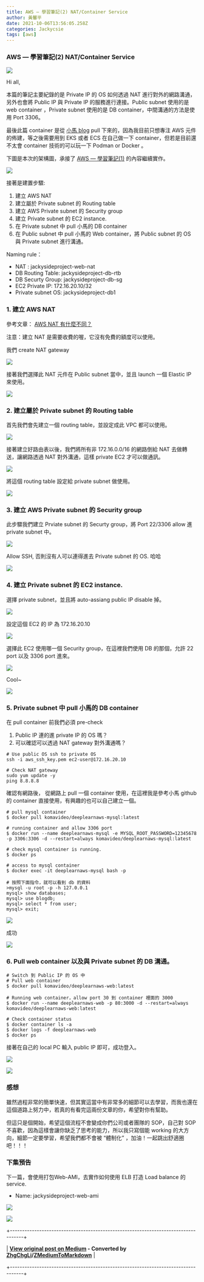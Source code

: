 ```yaml
---
title: AWS — 學習筆記(2) NAT/Container Service
author: 黃馨平
date: 2021-10-06T13:56:05.258Z
categories: Jackycsie
tags: [aws]
---
```


### AWS — 學習筆記(2) NAT/Container Service


![](assets/e23d78f1ab55/1*lmm0bm9Rx5HsuSNEukOC9Q.jpeg)


Hi all,

本篇的筆記主要紀錄的是 Private IP 的 OS 如何透過 NAT 進行對外的網路溝通，另外也會將 Public IP 與 Private IP 的服務進行連接。Public subnet 使用的是 web container ，Private subnet 使用的是 DB container，中間溝通的方法是使用 Port 3306。

最後此篇 container 是從 [小馬 blog](https://github.com/komavideo/LearnAWS) pull 下來的，因為我目前只想專注 AWS 元件的佈建，等之後需要用到 EKS 或者 ECS 在自己做一下 container，但若是目前還不太會 container 技術的可以玩一下 Podman or Docker 。

下圖是本次的架構圖，承接了 [AWS — 學習筆記(1)](aws-%E5%AD%B8%E7%BF%92%E7%AD%86%E8%A8%98-1-deploy-env-ec2-ea5e5f56d936) 的內容繼續實作。


![](assets/e23d78f1ab55/1*xpRsUMdp97L5f3-J8S2Dxg.png)


接著是建置步驟:
1. 建立 AWS NAT
2. 建立屬於 Private subnet 的 Routing table
3. 建立 AWS Private subnet 的 Security group
4. 建立 Private subnet 的 EC2 instance.
5. 在 Private subnet 中 pull 小馬的 DB container
6. 在 Public subnet 中 pull 小馬的 Web container，將 Public subnet 的 OS 與 Private subnet 進行溝通。


Naming rule：
- NAT : jackysideproject-web-nat
- DB Routing Table: jackysideproject-db-rtb
- DB Securty Group: jackysideproject-db-sg
- EC2 Private IP: 172.16.20.10/32
- Private subnet OS: jackysideproject-db1

### 1. 建立 AWS NAT

參考文章： [AWS NAT 有什麼不同？](https://docs.aws.amazon.com/zh_tw/vpc/latest/userguide/vpc-nat-gateway.html)

注意：建立 NAT 是需要收費的喔，它沒有免費的額度可以使用。

我們 create NAT gateway


![](assets/e23d78f1ab55/1*reobseylMVviYA83R4_6nQ.png)


接著我們選擇此 NAT 元件在 Public subnet 當中，並且 launch 一個 Elastic IP 來使用。


![](assets/e23d78f1ab55/1*B5AUnM7SeNycdVpeBf7Xpg.png)

### 2. 建立屬於 Private subnet 的 Routing table

首先我們會先建立一個 routing table，並設定成此 VPC 都可以使用。


![](assets/e23d78f1ab55/1*UJ7_R-A1ATj5Xh91iF0b9g.png)


接著建立好路由表以後，我們將所有非 172.16.0.0/16 的網路倒給 NAT 去做轉送，讓網路透過 NAT 對外溝通，這樣 private EC2 才可以做通訊。


![](assets/e23d78f1ab55/1*ooLeqeDgVGugv8MPmmfrow.png)


將這個 routing table 設定給 private subnet 做使用。


![](assets/e23d78f1ab55/1*LlhoJKPxtE8Vm3EEgEK7gQ.png)

### 3. 建立 AWS Private subnet 的 Security group

此步驟我們建立 Prviate subnet 的 Securty group，將 Port 22/3306 allow 進 private subnet 中。


![](assets/e23d78f1ab55/1*mIchaadZhKp_qbsLMYcEmg.png)


Allow SSH, 否則沒有人可以連得進去 Private subnet 的 OS. 哈哈


![](assets/e23d78f1ab55/1*d6DvYIGw85lWRDAfIrC4rg.png)

### 4. 建立 Private subnet 的 EC2 instance.

選擇 private subnet，並且將 auto-assiang public IP disable 掉。


![](assets/e23d78f1ab55/1*E6W0dyILGYClsBgzlokAqg.png)


設定這個 EC2 的 IP 為 172.16.20.10


![](assets/e23d78f1ab55/1*A5GsXRKcCmqAdalGCMuiRw.png)


選擇此 EC2 使用哪一個 Security group，在這裡我們使用 DB 的那個，允許 22 port 以及 3306 port 進來。


![](assets/e23d78f1ab55/1*b77eAAVfYzHOVC-RUAFkDw.png)


Cool~


![](assets/e23d78f1ab55/1*mOHeEJTTCod4TIzzLyxxSQ.png)

### 5. Private subnet 中 pull 小馬的 DB container

在 pull container 前我們必須 pre-check
1. Public IP 連的進 private IP 的 OS 嗎？
2. 可以確認可以透過 NAT gateway 對外溝通嗎？

```
# Use public OS ssh to private OS
ssh -i aws_ssh_key.pem ec2-user@172.16.20.10

# Check NAT gateway
sudo yum update -y
ping 8.8.8.8
```

確認有網路後， 從網路上 pull 一個 container 使用，在這裡我是參考小馬 github 的 container 直接使用，有興趣的也可以自己建立一個。
```
# pull mysql container 
$ docker pull komavideo/deeplearnaws-mysql:latest

# running container and allow 3306 port
$ docker run --name deeplearnaws-mysql -e MYSQL_ROOT_PASSWORD=12345678 -p 3306:3306 -d --restart=always komavideo/deeplearnaws-mysql:latest

# check mysql container is running.
$ docker ps

# access to mysql container
$ docker exec -it deeplearnaws-mysql bash -p

# 按照下面指令，就可以看到 db 的資料
>mysql -u root -p -h 127.0.0.1
mysql> show databases;
mysql> use blogdb;
mysql> select * from user;
mysql> exit;
```


![](assets/e23d78f1ab55/1*sPVoATVDqtsNdRsIq8VWtw.png)


成功


![](assets/e23d78f1ab55/1*VS8rcci3MSadEqZNRH_78g.png)

### 6. Pull web container 以及與 Private subnet 的 DB 溝通。
```
# Switch 到 Public IP 的 OS 中
# Pull web container
$ docker pull komavideo/deeplearnaws-web:latest

# Running web container，allow port 30 到 container 裡面的 3000
$ docker run --name deeplearnaws-web -p 80:3000 -d --restart=always komavideo/deeplearnaws-web:latest

# Check container status
$ docker container ls -a
$ docker logs -f deeplearnaws-web
$ docker ps
```

接著在自己的 local PC 輸入 public IP 即可，成功登入。


![](assets/e23d78f1ab55/1*hQI5U5Z0FCss74p6i1w5sA.png)



![](assets/e23d78f1ab55/1*b0_1O9aWaLqEzGtFotBCkg.png)

### 感想

雖然過程非常的簡單快速，但其實這當中有非常多的細節可以去學習，而我也還在這個道路上努力中，若真的有看完這兩份文章的你，希望對你有幫助。

但這只是個開始，希望這個流程不會變成你們公司或者團隊的 SOP，自己對 SOP不喜歡，因為這樣會讓你缺乏了思考的能力，所以我只寫個能 working 的大方向，細節一定要學習，希望我們都不會被 “體制化” ，加油！一起跳出舒適圈吧！！！
### 下集預告

下一篇，會使用打包Web-AMI，去實作如何使用 ELB 打造 Load balance 的 service.
- Name: jackysideproject-web-ami



![](assets/e23d78f1ab55/1*BHg9StnFI0AYxcNv1Yacyg.png)



![](assets/e23d78f1ab55/1*-dMz7s4qFL-FWNZYxutcdg.png)




+-----------------------------------------------------------------------------------+

| **[View original post on Medium](https://medium.com/jacky-life/aws-%E5%AD%B8%E7%BF%92%E7%AD%86%E8%A8%98-2-nat-container-service-e23d78f1ab55) - Converted by [ZhgChgLi](https://zhgchg.li)/[ZMediumToMarkdown](https://github.com/ZhgChgLi/ZMediumToMarkdown)** |

+-----------------------------------------------------------------------------------+
